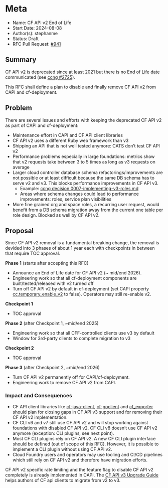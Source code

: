 # Meta
[meta]: #meta
- Name: CF API v2 End of Life
- Start Date: 2024-08-08
- Author(s): stephanme
- Status: Draft <!-- Acceptable values: Draft, Approved, On Hold, Superseded -->
- RFC Pull Request: [#941](https://github.com/cloudfoundry/community/pull/941)


## Summary

CF API v2 is deprecated since at least 2021 but there is no End of Life date communicated (see [ccng #2725](https://github.com/cloudfoundry/cloud_controller_ng/discussions/2725)).

This RFC shall define a plan to disable and finally remove CF API v2 from CAPI and cf-deployment.

## Problem

There are several issues and efforts with keeping the deprecated CF API v2 as part of CAPI and cf-deployment:

- Maintenance effort in CAPI and CF API client libraries
- CF API v2 uses a different Ruby web framework than v3 
- Shipping an API that is not well tested anymore: CATS don’t test CF API v2
- Performance problems especially in large foundations: metrics show that v2 requests take between 3 to 5 times as long as v3 requests on average
- Larger cloud controller database schema refactorings/improvements are not possible or at least difficult because the same DB schema has to serve v2 and v3. This blocks performance improvements in CF API v3.
  - Example: [ccng decision 0007-implementing-v3-roles.md](https://github.com/cloudfoundry/cloud_controller_ng/blob/main/decisions/0007-implementing-v3-roles.md)
  - Areas where schema changes could lead to performance improvements: roles, service plan visibilities
- More fine grained org and space roles, a recurring user request, would benefit from a DB schema migration away from the current one table per role design. Blocked as well by CF API v2.

## Proposal

Since CF API v2 removal is a fundamental breaking change, the removal is devided into 3 phases of about 1 year each with checkpoints in between that require TOC approval.

**Phase 1** (starts after accepting this RFC)
- Announce an End of Life date for CF API v2 (~ mid/end 2026).
- Engineering work so that all cf-deployment components are built/tested/released with v2 turned off
- Turn off CF API v2 by default in cf-deployment (set CAPI property [cc.temporary_enable_v2](https://bosh.io/jobs/cloud_controller_ng?source=github.com/cloudfoundry/capi-release&version=1.185.0#p%3dcc.temporary_enable_v2) to false). Operators may still re-enable v2.

**Checkpoint 1**
- TOC approval

**Phase 2** (after Checkpoint 1, ~mid/end 2025)
- Engineering work so that all CFF-controlled clients use v3 by default
- Window for 3rd-party clients to complete migration to v3

**Checkpoint 2**
- TOC approval

**Phase 3** (after Checkpoint 2, ~mid/end 2026)
- Turn CF API v2 permanently off for CAPI/cf-deployment.
- Engineering work to remove CF API v2 from CAPI.

### Impact and Consequences

- CF API client libraries like [cf-java-client](https://github.com/cloudfoundry/cf-java-client), [cf-goclient](https://github.com/cloudfoundry/go-cfclient) and [cf_exporter](https://github.com/cloudfoundry/cf_exporter) should plan for closing gaps in CF API v3 support and for removing their CF API v2 implementation.
- CF CLI v6 and v7 still use CF API v2 and will stop working against foundations with disabled CF API v2. CF CLI v8 doesn’t use CF API v2 anymore (exception: CLI plugins, see next point).
- Most CF CLI plugins rely on CF API v2. A new CF CLI plugin interface should be defined (out of scope of this RFC). However, it is possible to implement a CLI plugin without using CF API v2.
- Cloud Foundry users and operators may use tooling and CI/CD pipelines which still rely on CF API v2 and therefore have migration efforts.

CF API v2 specific rate limiting and the feature flag to disable CF API v2 completely is already implemented in CAPI.
The [CF API v3 Upgrade Guide](https://v3-apidocs.cloudfoundry.org/index.html#upgrade-guide) helps authors of CF api clients to migrate from v2 to v3.